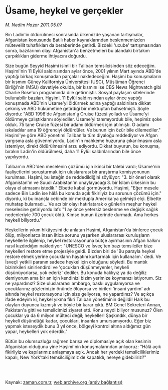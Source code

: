 # Üsame, heykel ve gerçekler

*M. Nedim Hazar 2011.05.07*

<td class="columnist-detail">
<p>Bin Ladin'in öldürülmesi sonrasında ülkemizde yaşanan tartışmalar, Afganistan konusunda Batılı haber kaynaklarından beslenmemizden mütevellit tuhaflıkları da beraberinde getirdi. Bizdeki 'ucube' tartışmasından sonra, bazılarının olayı Afganistan'a benzetmeleri bu alandaki birtakım çarpıklıkları giderme ihtiyacını doğurdu.</p>
<p>
<div id="haberMetinDiv">
<p> Size bugün Seyyid Haşimi isimli bir Taliban temsilcisinden söz edeceğim. Haşimi'nin 11 Eylül saldırısından aylar önce, 2001 yılının Mart ayında ABD'de yaptığı birkaç konuşmadan parçalar nakledeceğim. Haşimi bu konuşmaların bir kısmını Güney Kaliforniya Üniversitesi (USC), Müslüman Öğrenci Birliği'nin (MSU) davetiyle okulda, bir kısmını ise CBS News Nightwatch gibi Charlie Rose'un programında dile getirmiştir. Sosyal paylaşım sitelerinde bulunabilir bazıları. Haşimi, 11 Eylül saldırısından aylar önce yaptığı konuşmada ABD'nin Üsame'yi öldürmek adına yaptığı saldırılara dikkat çekmiş ve ABD hükümetine getirdiği bir mektuptan bahsetmişti. Şöyle diyordu: "ABD 1998'de Afganistan'a Cruise füzesi yolladı ve Üsame'yi öldürmeye çalıştıklarını söylediler. Üsame'yi tanımıyorduk bile, hepimiz şoke olduk. 75 tane Cruise füzesi bir adamı öldürmek için atılmıştı. O adamı ıskaladılar ama 19 öğrenciyi öldürdüler. Ve bunun için özür bile dilemediler." Haşimi'ye göre ABD yönetimi Taliban'la tüm diyaloğu reddediyor ve Afgan yargısına asla güvenmiyordu, Ladin'in mahkeme huzuruna çıkarılmasını asla istemiyor, direkt öldürülmesini arzu ediyordu. Dikkat buyurun, bu konuşma, bırakın Ladin'in öldürülmesi, daha 11 Eylül saldırılarından bile önce yapılıyordu.
<p> Taliban'ın ABD'den meselenin çözümü için ikinci bir talebi vardı; Üsame'nin faaliyetlerini soruşturmak için uluslararası bir araştırma komisyonunun kurulması. Haşimi, bu isteğin de reddedildiğini söylüyor: "3. bir öneri olarak Afganistan'ın ve Suudi Arabistan'ın onaylayacağı 3. bir İslam ülkesinin bu olaya el atmasını istedik." Elbette kabul görmüyordu. Haşimi, "Eğer mesele sadece Bin Ladin ise hâlâ bu konuda açık fikirliyiz bu sorunun çözümü için." diyordu, ki bu inançla cebinde bir mektupla Amerika'ya gelmişti elçi. Elbette muhatap bulamadı... Ve acı bir olayı hatırlatarak o günlerin meşhur heykel meselesine getiriyordu lafı: "1 ay önce yetersiz beslenme ve değişik sağlık nedenleriyle 700 çocuk öldü. Kimse bunun üzerinde durmadı. Ama herkes heykeli biliyordu."
<p> Heykellerin yıkım hikâyesini de anlatan Haşimi, Afganistan'da binlerce çocuk ölüp, milyonlarca insan iltica sorunu yaşarken uluslararası kuruluşların heykellerle ilgilenip, heykel restorasyonuna bütçe ayırmasının Afgan halkını nasıl kızdırdığını naklediyor: "UNESCO ve İsveç'ten bazı temsilciler bize heykelleri restore etme projesiyle geldi. Bizden biri de 'Bu parayla heykel restore etmek yerine çocukların hayatını kurtarmak için kullanalım.' dedi. Ve İsveçli yetkili paranın sadece heykel için olduğunu söyledi. Bu mantık bizimkileri sinirlendirdi ve 'çocukları düşünmeyenler, heykeli düşünüyorlarsa, yok ederiz' dediler. Bu konuda haklıyız ya da değiliz demiyorum ama bir an için kendinizi bizim yerimize koymanızı istiyorum. Siz ne yapardınız? Size uluslararası ambargo, baskı uygulanıyorsa ve çocuklarınız gözlerinizin önünde ölüyorsa ve birileri 'insani yardım' adı altında heykel restorasyonu için size geliyorsa, ne yapardınız? Ve açıkça ifade edeyim ki, heykel yıkma fikri Taliban yönetiminin değildi! Halk bu olayları duyunca kızmıştı ve böyle bir karar çıktı. BM Genel Sekreteri Annan, Pakistan'a gitti ve temsilcimizi ziyaret etti. Konu neydi biliyor musunuz? Ölen çocuklar ya da 6 milyon mülteci değil; heykeller! Şaşkındık, dünya bir heykeli düşündüğü kadar, çocukları, insanları umursamıyordu. Eğer biz yapmak isteseydik bunu 3 yıl önce, bölgeyi kontrol altına aldığımız gün yapar, heykelleri yok ederdik."
<p>Bütün bu olumsuzluğa rağmen barışa ve diplomasiye açık olan kesimin Afganistan olduğunu yine Haşimi'nin konuşmalarından anlıyoruz: "Hâlâ açık fikirliyiz ve kapılarımız anlaşmaya açık. Ancak her yerdeki temsilciliklerimiz kapalı, New York'taki temsilciliğimiz de kapatıldı, nereye gidebiliriz?" </p></p></p></p></div>
</p>


<p><br>
		 </br></p></td>

Kaynak: [zaman.com.tr](http://zaman.com.tr/yazar.do?yazino=1131006), [web.archive.org (arşiv bağlantısı)](http://web.archive.org/web/20110910011641/http://www.zaman.com.tr:80/yazar.do?yazino=1131006)
